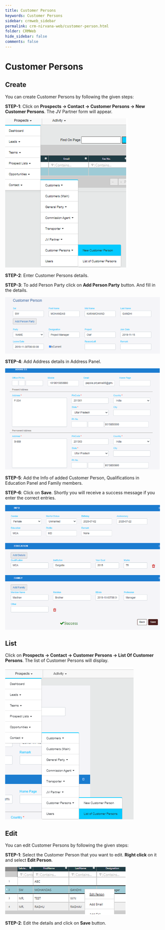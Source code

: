 ```yaml
---
title: Customer Persons
keywords: Customer Persons
sidebar: crmweb_sidebar
permalink: crm-nirvana-web/customer-person.html
folder: CRMWeb
hide_sidebar: false
comments: false
---
```


# Customer Persons

## Create

You can create Customer Persons by following the given steps:

**STEP-1**: Click on **Prospects → Contact → Customer Persons → New Customer Persons**. The JV Partner form will appear.

![](/images/customer-person-create.png)

**STEP-2**: Enter Customer Persons details.

**STEP-3**: To add Person Party click on **Add Person Party** button. And fill in the details.

![](/images/customer-person-create-details.png)

**STEP-4**: Add Address details in Address Panel.

![](/images/customer-person-create-address-details.png)

**STEP-5**: Add the Info of added Customer Person, Qualifications in Education Panel and Family members.

**STEP-6**: Click on **Save**. Shortly you will receive a success message if you enter the correct entries.

![](/images/customer-person-create-info.png)

## List

Click on **Prospects → Contact → Customer Persons → List Of Customer Persons**. The list of Customer Persons will display.

![](/images/customer-person-list.png)

## Edit

You can edit Customer Persons by following the given steps:

**STEP-1**: Select the Customer Person that you want to edit. **Right click** on it and select **Edit Person**.

![](/images/customer-person-edit.png)

**STEP-2**: Edit the details and click on **Save** button.
